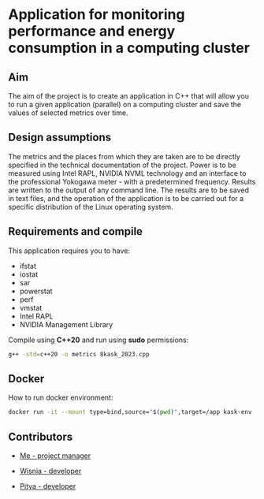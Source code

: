 # Application for monitoring performance and energy consumption in a computing cluster

## Aim

The aim of the project is to create an application in C++ that will allow you to run a given application (parallel) on a computing cluster and save the values of selected metrics over time.

## Design assumptions

The metrics and the places from which they are taken are to be directly specified in the technical documentation of the project. Power is to be measured using Intel RAPL, NVIDIA NVML technology and an interface to the professional Yokogawa meter - with a predetermined frequency. Results are written to the output of any command line. The results are to be saved in text files, and the operation of the application is to be carried out for a specific distribution of the Linux operating system.

## Requirements and compile

This application requires you to have:

- ifstat
- iostat
- sar
- powerstat
- perf
- vmstat
- Intel RAPL
- NVIDIA Management Library

Compile using **C++20** and run using **sudo** permissions:

```bash
g++ -std=c++20 -o metrics 8kask_2023.cpp
```

## Docker

How to run docker environment:

```bash
docker run -it --mount type=bind,source="$(pwd)",target=/app kask-env
```

## Contributors

- [Me - project manager](https://github.com/damianStrojek)

- [Wisnia - developer](https://github.com/wisnia01)

- [Pitya - developer](https://github.com/dideek)
